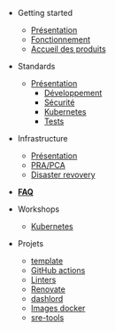 <!-- docs/_sidebar.md -->

- Getting started

  - [Présentation](README.md)
  - [Fonctionnement](fonctionnement.md)
  - [Accueil des produits](accueil-produits.md)

- Standards

  - [Présentation](standards.md)
    - [Développement](developpement.md)
    - [Sécurité](securite.md)
    - [Kubernetes](kubernetes.md)
    - [Tests](tests.md)

* Infrastructure

  - [Présentation](infrastructure.md)
  - [PRA/PCA](pra.md)
  - [Disaster revovery](disaster-recovery.md)

* [**FAQ**](faq.md)

* Workshops

  - [Kubernetes](workshops/kubernetes/index.md)

* Projets

  - [template](https://github.com/SocialGouv/template) 
  - [GitHub actions](https://github.com/SocialGouv/actions)
  - [Linters](https://github.com/SocialGouv/linters)
  - [Renovate](https://github.com/SocialGouv/renovate-config)
  - [dashlord](https://dashlord.fabrique.social.gouv.fr)
  - [Images docker](https://github.com/SocialGouv/docker)
  - [sre-tools](https://github.com/SocialGouv/sre-tools)

